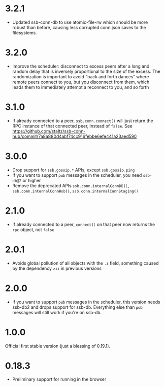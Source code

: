 # 3.2.1

- Updated ssb-conn-db to use atomic-file-rw which should be more robust than before, causing less corrupted conn.json saves to the filesystems.

# 3.2.0

- Improve the scheduler: disconnect to excess peers after a long and random delay that is inversely proportional to the size of the excess. The randomization is important to avoid "back and forth dances" where remote peers connect to you, but you disconnect from them, which leads them to immediately attempt a reconnect to you, and so forth

# 3.1.0

- If already connected to a peer, `ssb.conn.connect()` will just return the RPC instance of that connected peer, instead of `false`. See https://github.com/staltz/ssb-conn-hub/commit/7a8a880d4abf74cc916febbe6efe441a23aed590

# 3.0.0

- Drop support for `ssb.gossip.*` APIs, except `ssb.gossip.ping`
- If you want to support `pub` messages in the scheduler, you need `ssb-db@2` or higher
- Remove the deprecated APIs `ssb.conn.internalConnDB()`, `ssb.conn.internalConnHub()`, `ssb.conn.internalConnStaging()`

# 2.1.0

- If already connected to a peer, `connect()` on that peer now returns the `rpc` object, not `false`

# 2.0.1

- Avoids global pollution of all objects with the `.z` field, something caused by the dependency `zii` in previous versions

# 2.0.0

- If you want to support `pub` messages in the scheduler, this version needs ssb-db2 and drops support for ssb-db. Everything else than `pub` messages will still work if you're on ssb-db.

# 1.0.0

Official first stable version (just a blessing of 0.19.1).

# 0.18.3

- Preliminary support for running in the browser